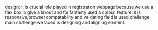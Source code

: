 design: It is crucial role played in registration webpage because we use a flex box to give a layout and for fantasty used a colour.
feature: it is responsive,browser compatability and validating field is used
challenge: main challenge we faced is designing and aligning element.

